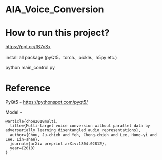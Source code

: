 # AIA_Voice_Conversion

# How to run this project?
https://ppt.cc/fB7oSx

install all package (pyQt5、torch、pickle、h5py etc.)

python main_control.py

# Reference
PyQt5 - https://pythonspot.com/pyqt5/

Model - 
```
@article{chou2018multi,
  title={Multi-target voice conversion without parallel data by adversarially learning disentangled audio representations},
  author={Chou, Ju-chieh and Yeh, Cheng-chieh and Lee, Hung-yi and Lee, Lin-shan},
  journal={arXiv preprint arXiv:1804.02812},
  year={2018}
}
```


